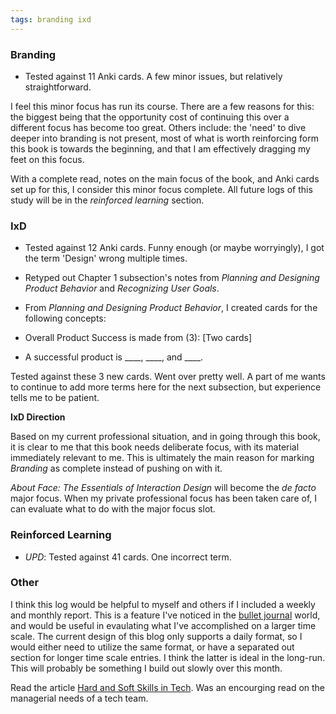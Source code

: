 ```yaml
---
tags: branding ixd
---
```


### Branding

* Tested against 11 Anki cards. A few minor issues, but relatively straightforward.

I feel this minor focus has run its course. There are a few reasons for this: the biggest being that the opportunity cost of continuing this over a different focus has become too great. Others include: the 'need' to dive deeper into branding is not present, most of what is worth reinforcing form this book is towards the beginning, and that I am effectively dragging my feet on this focus. 

With a complete read, notes on the main focus of the book, and Anki cards set up for this, I consider this minor focus complete. All future logs of this study will be in the *reinforced learning* section.

### IxD

* Tested against 12 Anki cards. Funny enough (or maybe worryingly), I got the term 'Design' wrong multiple times. 

* Retyped out Chapter 1 subsection's notes from *Planning and Designing Product Behavior* and *Recognizing User Goals*. 

* From *Planning and Designing Product Behavior*, I created cards for the following concepts:

* Overall Product Success is made from (3): [Two cards]

* A successful product is ____, ____, and ____.

Tested against these 3 new cards. Went over pretty well. A part of me wants to continue to add more terms here for the next subsection, but experience tells me to be patient. 

**IxD Direction**

Based on my current professional situation, and in going through this book, it is clear to me that this book needs deliberate focus, with its material immediately relevant to me. This is ultimately the main reason for marking *Branding* as complete instead of pushing on with it.

*About Face: The Essentials of Interaction Design* will become the *de facto* major focus. When my private professional focus has been taken care of, I can evaluate what to do with the major focus slot.

### Reinforced Learning

* *UPD*: Tested against 41 cards. One incorrect term.

### Other

I think this log would be helpful to myself and others if I included a weekly and monthly report. This is a feature I've noticed in the [bullet journal](http://bulletjournal.com/) world, and would be useful in evaulating what I've accomplished on a larger time scale. The current design of this blog only supports a daily format, so I would either need to utilize the same format, or have a separated out section for longer time scale entries. I think the latter is ideal in the long-run. This will probably be something I build out slowly over this month.

Read the article [Hard and Soft Skills in Tech](https://shift.newco.co/hard-and-soft-skills-in-tech-8be00216f67f). Was an encourging read on the managerial needs of a tech team. 





